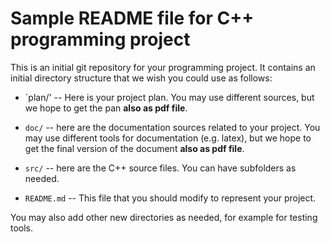 # Sample README file for C++ programming project

This is an initial git repository for your programming project.
It contains an initial directory structure that we wish you could
use as follows:

  * `plan/' -- Here is your project plan. You may use different sources,
    but we hope to get the pan **also as pdf file**.

  * `doc/` -- here are the documentation sources related to your project.
    You may use different tools for documentation (e.g. latex),
    but we hope to get the final version of the document
    **also as pdf file**.

  * `src/` -- here are the C++ source files. You can have subfolders as needed.

  * `README.md` -- This file that you should modify to represent
    your project.

You may also add other new directories as needed, for example
for testing tools.
